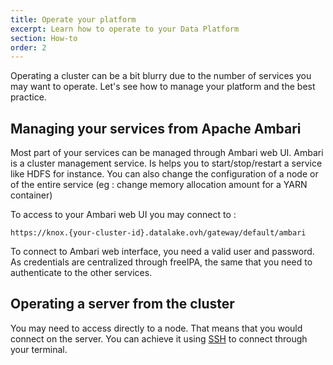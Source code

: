 ```yaml
---
title: Operate your platform
excerpt: Learn how to operate to your Data Platform
section: How-to
order: 2
---
```


Operating a cluster can be a bit blurry due to the number of services
you may want to operate. Let's see how to manage your platform and the
best practice.


## Managing your services from Apache Ambari


Most part of your services can be managed through Ambari web UI. Ambari
is a cluster management service.
Is helps you to start/stop/restart a service like HDFS for instance.
You can also change the configuration of a node or
of the entire service (eg : change memory allocation amount for a YARN container)

To access to your Ambari web UI you may connect to :

`https://knox.{your-cluster-id}.datalake.ovh/gateway/default/ambari`

To connect to Ambari web interface, you need a valid user and password.
As credentials are centralized through freeIPA,  the same that you need to authenticate to the other services.


## Operating a server from the cluster


You may need to access directly to a node. That means that you would
connect on the server. You can achieve it using [SSH](../connect-using-ssh/guide.en-gb.md) to connect through your terminal.
